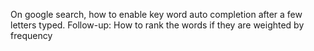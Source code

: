 On google search,
how to enable key word auto completion after a few letters typed.
Follow-up: How to rank the words if they are weighted by frequency
